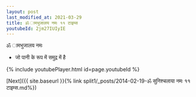 ```yaml
---
layout: post
last_modified_at: 2021-03-29
title: ॐ ामभुजालय नमः ११ टाइम्स
youtubeId: 2jm27IUIyIE
---
```

 
 
 ॐ ामभुजालय नमः  
 
 -  जो पानी के रूप में समुद्र में है 
 
  
 
  
 
 
 
 
 
 


{% include youtubePlayer.html id=page.youtubeId %}
 
[Next]({{ site.baseurl }}{% link  split1/_posts/2014-02-19-ॐ सुनिश्चलाया नमः ११ टाइम्स.md%})
 
